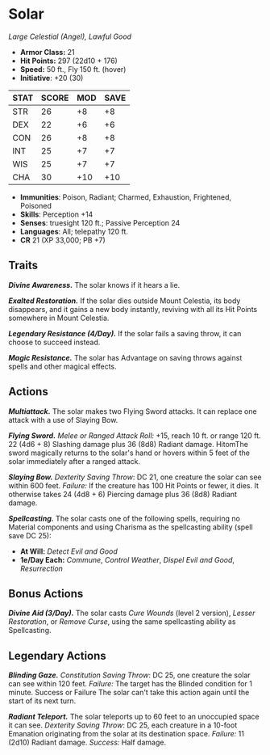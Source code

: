 # Solar

*Large Celestial (Angel), Lawful Good*

- **Armor Class:** 21
- **Hit Points:** 297 (22d10 + 176)
- **Speed:** 50 ft., Fly 150 ft. (hover)
- **Initiative**: +20 (30)

|STAT|SCORE|MOD|SAVE|
| --- | --- | --- | ---- |
| STR | 26 | +8 | +8 |
| DEX | 22 | +6 | +6 |
| CON | 26 | +8 | +8 |
| INT | 25 | +7 | +7 |
| WIS | 25 | +7 | +7 |
| CHA | 30 | +10 | +10 |

- **Immunities**: Poison, Radiant; Charmed, Exhaustion, Frightened, Poisoned
- **Skills**: Perception +14
- **Senses**: truesight 120 ft.; Passive Perception 24
- **Languages**: All; telepathy 120 ft.
- **CR** 21 (XP 33,000; PB +7)

## Traits

***Divine Awareness.*** The solar knows if it hears a lie.

***Exalted Restoration.*** If the solar dies outside Mount Celestia, its body disappears, and it gains a new body instantly, reviving with all its Hit Points somewhere in Mount Celestia.

***Legendary Resistance (4/Day).*** If the solar fails a saving throw, it can choose to succeed instead.

***Magic Resistance.*** The solar has Advantage on saving throws against spells and other magical effects.


## Actions

***Multiattack.*** The solar makes two Flying Sword attacks. It can replace one attack with a use of Slaying Bow.

***Flying Sword.*** *Melee or Ranged Attack Roll:* +15, reach 10 ft. or range 120 ft. 22 (4d6 + 8) Slashing damage plus 36 (8d8) Radiant damage. HitomThe sword magically returns to the solar's hand or hovers within 5 feet of the solar immediately after a ranged attack.

***Slaying Bow.*** *Dexterity Saving Throw*: DC 21, one creature the solar can see within 600 feet. *Failure:*  If the creature has 100 Hit Points or fewer, it dies. It otherwise takes 24 (4d8 + 6) Piercing damage plus 36 (8d8) Radiant damage.

***Spellcasting.*** The solar casts one of the following spells, requiring no Material components and using Charisma as the spellcasting ability (spell save DC 25):

- **At Will:** *Detect Evil and Good*
- **1e/Day Each:** *Commune*, *Control Weather*, *Dispel Evil and Good*, *Resurrection*

## Bonus Actions

***Divine Aid (3/Day).*** The solar casts *Cure Wounds* (level 2 version), *Lesser Restoration*, or *Remove Curse*, using the same spellcasting ability as Spellcasting.

## Legendary Actions

***Blinding Gaze.*** *Constitution Saving Throw*: DC 25, one creature the solar can see within 120 feet. *Failure:*  The target has the Blinded condition for 1 minute. Success or Failure The solar can't take this action again until the start of its next turn.

***Radiant Teleport.*** The solar teleports up to 60 feet to an unoccupied space it can see. *Dexterity Saving Throw*: DC 25, each creature in a 10-foot Emanation originating from the solar at its destination space. *Failure:*  11 (2d10) Radiant damage. *Success:*  Half damage.

